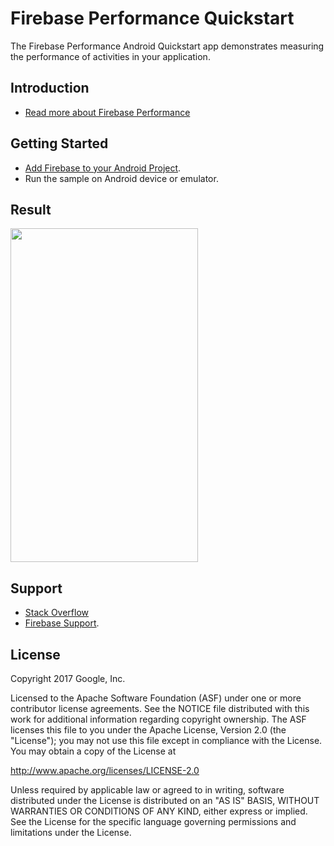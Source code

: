 Firebase Performance Quickstart
==============================

The Firebase Performance Android Quickstart app demonstrates measuring the performance of
activities in your application.

Introduction
------------

- [Read more about Firebase Performance](https://firebase.google.com/docs/perf-mon/)

Getting Started
---------------

- [Add Firebase to your Android Project](https://firebase.google.com/docs/android/setup).
- Run the sample on Android device or emulator.

Result
-----------
<img src="app/src/screen.png" height="534" width="300"/>

Support
-------

- [Stack Overflow](https://stackoverflow.com/questions/tagged/firebase-performance)
- [Firebase Support](https://firebase.google.com/support/).

License
-------

Copyright 2017 Google, Inc.

Licensed to the Apache Software Foundation (ASF) under one or more contributor
license agreements.  See the NOTICE file distributed with this work for
additional information regarding copyright ownership.  The ASF licenses this
file to you under the Apache License, Version 2.0 (the "License"); you may not
use this file except in compliance with the License.  You may obtain a copy of
the License at

  http://www.apache.org/licenses/LICENSE-2.0

Unless required by applicable law or agreed to in writing, software
distributed under the License is distributed on an "AS IS" BASIS, WITHOUT
WARRANTIES OR CONDITIONS OF ANY KIND, either express or implied.  See the
License for the specific language governing permissions and limitations under
the License.
